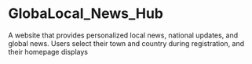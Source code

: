 # GlobaLocal_News_Hub
A website that provides personalized local news, national updates, and global news. Users select their town and country during registration, and their homepage displays
